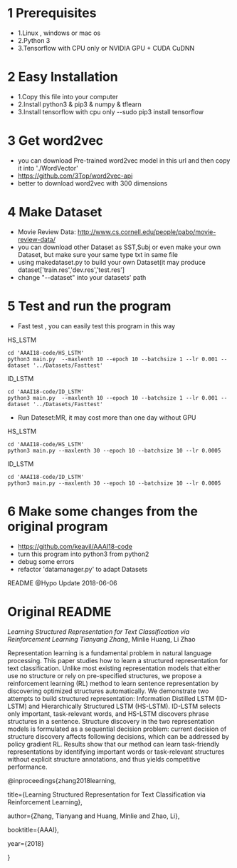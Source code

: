 # 1 Prerequisites
* 1.Linux , windows or mac os
* 2.Python 3
* 3.Tensorflow with CPU only or NVIDIA GPU + CUDA CuDNN

# 2 Easy Installation
* 1.Copy this file into your computer
* 2.Install python3 & pip3 & numpy & tflearn
* 3.Install tensorflow with cpu only  --sudo pip3 install tensorflow

# 3 Get word2vec
* you can download Pre-trained word2vec model in this url and then copy it into './WordVector'
* https://github.com/3Top/word2vec-api
* better to download word2vec with 300 dimensions

# 4 Make Dataset
* Movie Review Data: http://www.cs.cornell.edu/people/pabo/movie-review-data/
* you can download other Dataset as SST,Subj or even make your own Dataset, but make sure your same type txt in same file
* using makedataset.py to build your own Dataset(it may produce dataset['train.res','dev.res','test.res']
* change "--dataset" into your datasets' path

# 5 Test and run the program
* Fast test , you can easily test this program in this way

HS_LSTM
```shell
cd 'AAAI18-code/HS_LSTM'
python3 main.py  --maxlenth 10 --epoch 10 --batchsize 1 --lr 0.001 --dataset '../Datasets/Fasttest'
```
ID_LSTM
```shell
cd 'AAAI18-code/ID_LSTM' 
python3 main.py  --maxlenth 10 --epoch 10 --batchsize 1 --lr 0.001 --dataset '../Datasets/Fasttest'
```

* Run Dateset:MR, it may cost more than one day without GPU

HS_LSTM
```shell
cd 'AAAI18-code/HS_LSTM'
python3 main.py --maxlenth 30 --epoch 10 --batchsize 10 --lr 0.0005
```
ID_LSTM
```shell
cd 'AAAI18-code/ID_LSTM'
python3 main.py --maxlenth 30 --epoch 10 --batchsize 10 --lr 0.0005
```

# 6 Make some changes from the original program 
* https://github.com/keavil/AAAI18-code
* turn this program into python3 from python2
* debug some errors
* refactor 'datamanager.py' to adapt Datasets

README @Hypo Update 2018-06-06

# Original README

*Learning Structured Representation for Text Classification via Reinforcement Learning
Tianyang Zhang*, Minlie Huang, Li Zhao

Representation learning is a fundamental problem in natural language processing. This paper studies how to learn a structured representation for text classification. Unlike most existing representation models that either use no structure or rely on pre-specified structures, we propose a reinforcement learning (RL) method to learn sentence representation by discovering optimized structures automatically. We demonstrate two attempts to build structured representation: Information Distilled LSTM (ID-LSTM) and Hierarchically Structured LSTM (HS-LSTM). ID-LSTM selects only important, task-relevant words, and HS-LSTM discovers phrase structures in a sentence. Structure discovery in the two representation models is formulated as a sequential decision problem: current decision of structure discovery affects following decisions, which can be addressed by policy gradient RL. Results show that our method can learn task-friendly representations by identifying important words or task-relevant structures without explicit structure annotations, and thus yields competitive performance.

@inproceedings{zhang2018learning,

  title={Learning Structured Representation for Text Classification via Reinforcement Learning},
  
  author={Zhang, Tianyang and Huang, Minlie and Zhao, Li},
  
  booktitle={AAAI},
  
  year={2018}
  
}
